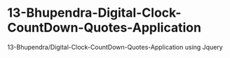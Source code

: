 # 13-Bhupendra-Digital-Clock-CountDown-Quotes-Application
13-Bhupendra/Digital-Clock-CountDown-Quotes-Application using Jquery
